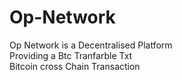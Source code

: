 # Op-Network
Op Network is a Decentralised Platform
<br>
Providing a Btc Tranfarble Txt
<br>
Bitcoin cross Chain Transaction
